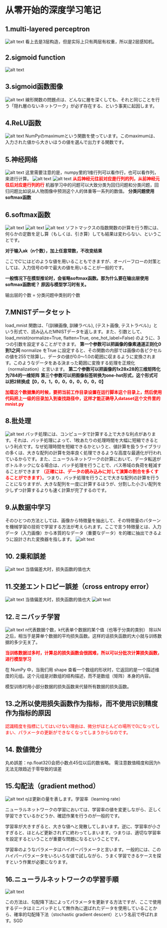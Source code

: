 # 从零开始的深度学习笔记
## 1.multi-layered perceptron
![alt text](1730010147874.png)
看上去是3层构造，但是实际上只有两层有权重，所以是2层感知机。
## 2.sigmoid function
![alt text](78a0a59172e4ea4dd75e711a0d8239a.png)
## 3.sigmoid函数图像
![alt text](1730638215829.png)
線形関数の問題点は、どんなに層を深くしても、それと同じことを行う「隠れ層のないネットワーク」が必ず存在する、という事実に起因します。
## 4.ReLU函数
![alt text](1733569806632.png)
NumPyのmaximumという関数を使っています。このmaximumは、入力された値から大きいほうの値を選んで出力する関数です。
## 5.神经网络
![alt text](1730726168029.png)
这里需要注意的是，numpy里的1维行列可以看作行，也可以看作列，来进行计算。
![alt text](1730875296950.png)
![alt text](1733229448798.png)
**<font color=red>从后神经元往前对应是行列的列，从前神经元往后对应是行列的行</font>**
机器学习中的问题可以大致分类为回归问题和分类问题，回归问题比如说从人物图像中预测这个人的体重等一系列的数值。
**分类问题使用softmax函数**
## 6.softmax函数
![alt text](1730891791059.png)
![alt text](1730891832102.png)
![alt text](1730979309947.png)
ソフトマックスの指数関数の計算を行う際には、何らかの定数を足し算（もしくは、引き算）しても結果は変わらない、ということです。

**对于输入ak（n个数），加上任意常数，不改变结果**

ここでC′にはどのような値を用いることもできますが、オーバーフローの対策としては、入力信号の中で最大の値を用いることが一般的です。

**一般情况下在模型推论时，会省略softmax函数。那为什么要在输出层使用softmax函数呢？ 原因与模型学习时有关。** 

输出层的个数 = 分类问题中类别的个数

## 7.MNISTデータセット
load_mnist 関数は、「(訓練画像, 訓練ラベル), (テスト画像, テストラベル)」という形式で、読み込んだMNISTデータを返します。また、引数として、load_mnist(normalize=True, flatten=True, one_hot_label=False) のように、3つの引数を設定することができます。
**第一个参数可以把画像的像素通道正则化0到1之间**
normalize をTrue に設定すると、その関数の内部では画像の各ピクセルの値を255で除算し、データの値が0.0～1.0の範囲に収まるように変換されます。このようなデータをある決まった範囲に変換する処理を正規化（normalization）と言います。
**第二个参数可以把画像的1x28x28的三维矩阵化为784的一维矩阵**
**第三个参数可以把图像标签转换为one-hot形式，这个形式可以把2转换成【0，0，1，0，0，0，0，0，0，0】**

**<font color=red>加载这个数据集的时候，要把当前工作目录设置在运行脚本这个目录上，然后使用代码把上一级的目录加入到查找路径中，这样才能正确导入dataset这个文件里的mnist.py</font>**

## 8.批处理
![alt text](1733482027151.png)
バッチ処理には、コンピュータで計算する上で大きな利点があります。それは、バッチ処理によって、1枚あたりの処理時間を大幅に短縮できるという利点です。なぜ処理時間を短縮できるかというと、値計算を扱うライブラリの多くは、大きな配列の計算を効率良く処理できるような高度な最適化が行われているからです。また、ニューラルネットワークの計算において、データ転送がボトルネックになる場合は、バッチ処理を行うことで、バス帯域の負荷を軽減することができます **<font color=red>（正確には、データの読み込みに対して演算の割合を多くすることができます）</font>**。つまり、バッチ処理を行うことで大きな配列の計算を行うことになりますが、大きな配列を一度に計算するほうが、分割した小さい配列を少しずつ計算するよりも速く計算が完了するのです。

## 9.从数据中学习
そのひとつの方法としては、画像から特徴量を抽出して、その特徴量のパターンを機械学習の技術で学習する方法が考えられます。ここで言う特徴量とは、入力データ（入力画像）から本質的なデータ（重要なデータ）を的確に抽出できるように設計された変換器を指します。
![alt text](1733640705058.png)

## 10.  2乗和誤差
![alt text](1733656543520.png)
当值偏差大时，损失函数的值也大

## 11.交差エントロピー誤差（cross entropy error）
![alt text](1733745816568.png)
当值偏差大时，损失函数的值也大
![alt text](1733747323181.png)

## 12.ミニバッチ学習
![alt text](1733827804710.png)
n代表数据个数，k代表单个数据的某个值（也等于分类的类别）
除以N之后，相当于是算单个数据的平均损失函数。这样的话损失函数的大小就与训练数据的多少无关了。

**<font color=red>当训练数据过多时，计算总的损失函数会很困难，所以可以分批次计算损失函数，进行模型学习</font>**

在 NumPy 中，当我们用 shape 查看一个数组的形状时，它返回的是一个描述维度的元组。这个元组是对数组的结构描述，而不是数组（矩阵）本身的内容。

模型训练时用小部分数据的损失函数来代替所有数据的损失函数。

## 13.之所以使用损失函数作为指标，而不使用识别精度作为指标的原因
<font color=red>認識精度を指標にしてはいけない理由は、微分がほとんどの場所で0になってしまい、パラメータの更新ができなくなってしまうからなのです。</font>

## 14. 数値微分
丸め誤差：np.float32()会把小数点45位以后的数省略。
需注意数值精度和因为h无法无限趋近于零导致的误差

## 15.勾配法（gradient method）
![alt text](1734172688453.png)
ηは更新の量を表します。学習率（learning rate）

ニューラルネットワークの学習においては、学習率の値を変更しながら、正しく学習できているかどうか、確認作業を行うのが一般的です。

学習率が大きすぎると、大きな値へと発散してしまいます。逆に、学習率が小さすぎると、ほとんど更新されずに終わってしまいます。つまりは、適切な学習率を設定するということが重要な問題になるということです。

学習率のようなパラメータはハイパーパラメータと言います。一般的には、このハイパーパラメータをいろいろな値で試しながら、うまく学習できるケースを探すという作業が必要になります。

## 16.ニューラルネットワークの学習手順
![alt text](80bcc9e2903437cce1ab9185c14743c.png)

この方法は、勾配降下法によってパラメータを更新する方法ですが、ここで使用するデータはミニバッチとして無作為に選ばれたデータを使用していることから、確率的勾配降下法（stochastic gradient descent）という名前で呼ばれます。SGD